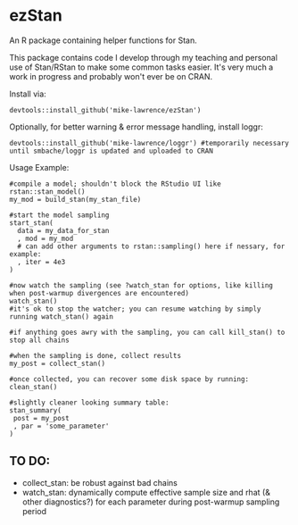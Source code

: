 # ezStan
An R package containing helper functions for Stan.

This package contains code I develop through my teaching and personal use of Stan/RStan to make some common tasks easier. It's very much a work in progress and probably won't ever be on CRAN.

Install via:
```{r}
devtools::install_github('mike-lawrence/ezStan')
```

Optionally, for better warning & error message handling, install loggr:
```{r}
devtools::install_github('mike-lawrence/loggr') #temporarily necessary until smbache/loggr is updated and uploaded to CRAN 
```

Usage Example:
```{r}
#compile a model; shouldn't block the RStudio UI like rstan::stan_model()
my_mod = build_stan(my_stan_file)

#start the model sampling
start_stan(
  data = my_data_for_stan 
  , mod = my_mod
  # can add other arguments to rstan::sampling() here if nessary, for example:
  , iter = 4e3
)

#now watch the sampling (see ?watch_stan for options, like killing when post-warmup divergences are encountered)
watch_stan()
#it's ok to stop the watcher; you can resume watching by simply running watch_stan() again

#if anything goes awry with the sampling, you can call kill_stan() to stop all chains

#when the sampling is done, collect results
my_post = collect_stan()

#once collected, you can recover some disk space by running:
clean_stan()

#slightly cleaner looking summary table:
stan_summary(
 post = my_post
 , par = 'some_parameter'
)

```

## TO DO:
- collect_stan: be robust against bad chains
- watch_stan: dynamically compute effective sample size and rhat (& other diagnostics?) for each parameter during post-warmup sampling period
